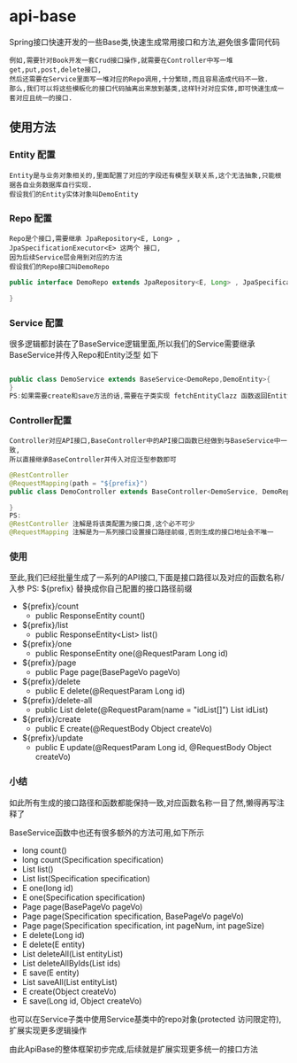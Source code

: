# api-base

Spring接口快速开发的一些Base类,快速生成常用接口和方法,避免很多雷同代码

```text
例如,需要针对Book开发一套Crud接口操作,就需要在Controller中写一堆get,put,post,delete接口,
然后还需要在Service里面写一堆对应的Repo调用,十分繁琐,而且容易造成代码不一致.
那么,我们可以将这些模板化的接口代码抽离出来放到基类,这样针对对应实体,即可快速生成一套对应且统一的接口.
```

## 使用方法

### Entity 配置

```text
Entity是与业务对象相关的,里面配置了对应的字段还有模型关联关系,这个无法抽象,只能根据各自业务数据库自行实现.
假设我们的Entity实体对象叫DemoEntity
```

### Repo 配置

```text
Repo是个接口,需要继承 JpaRepository<E, Long> , JpaSpecificationExecutor<E> 这两个 接口,
因为后续Service层会用到对应的方法
假设我们的Repo接口叫DemoRepo
```
```java
public interface DemoRepo extends JpaRepository<E, Long> , JpaSpecificationExecutor<E> {

}
```

### Service 配置

很多逻辑都封装在了BaseService逻辑里面,所以我们的Service需要继承BaseService并传入Repo和Entity泛型
如下

```java

public class DemoService extends BaseService<DemoRepo,DemoEntity>{
}
PS:如果需要create和save方法的话,需要在子类实现 fetchEntityClazz 函数返回Entity的class对象
```

### Controller配置

```text
Controller对应API接口,BaseController中的API接口函数已经做到与BaseService中一致,
所以直接继承BaseController并传入对应泛型参数即可
```

```java
@RestController
@RequestMapping(path = "${prefix}")
public class DemoController extends BaseController<DemoService, DemoRepo, DemoEntity> {

}
PS: 
@RestController 注解是将该类配置为接口类,这个必不可少
@RequestMapping 注解是为一系列接口设置接口路径前缀,否则生成的接口地址会不唯一
```

### 使用

至此,我们已经批量生成了一系列的API接口,下面是接口路径以及对应的函数名称/入参
PS: ${prefix} 替换成你自己配置的接口路径前缀

- ${prefix}/count
    - public ResponseEntity<Long> count()
- ${prefix}/list
    - public ResponseEntity<List<E>> list()
- ${prefix}/one
    - public ResponseEntity<E> one(@RequestParam Long id)
- ${prefix}/page
    - public Page<E> page(BasePageVo pageVo)
- ${prefix}/delete
    - public E delete(@RequestParam Long id)
- ${prefix}/delete-all
    - public List<Long> delete(@RequestParam(name = "idList[]") List<Long> idList)
- ${prefix}/create
    - public E create(@RequestBody Object createVo)
- ${prefix}/update
    - public E update(@RequestParam Long id, @RequestBody Object createVo)

### 小结

如此所有生成的接口路径和函数都能保持一致,对应函数名称一目了然,懒得再写注释了

BaseService函数中也还有很多额外的方法可用,如下所示

- long count()
- long count(Specification<E> specification)
- List<E> list()
- List<E> list(Specification<E> specification)
- E one(long id)
- E one(Specification<E> specification)
- Page<E> page(BasePageVo pageVo)
- Page<E> page(Specification<E> specification, BasePageVo pageVo)
- Page<E> page(Specification<E> specification, int pageNum, int pageSize)
- E delete(Long id)
- E delete(E entity)
- List<E> deleteAll(List<E> entityList)
- List<Long> deleteAllByIds(List<Long> ids)
- E save(E entity)
- List<E> saveAll(List<E> entityList)
- E create(Object createVo)
- E save(Long id, Object createVo)

也可以在Service子类中使用Service基类中的repo对象(protected 访问限定符), 扩展实现更多逻辑操作

由此ApiBase的整体框架初步完成,后续就是扩展实现更多统一的接口方法
